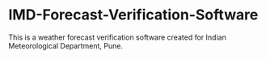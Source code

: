 # IMD-Forecast-Verification-Software
This is a weather forecast verification software created for Indian Meteorological Department, Pune.
